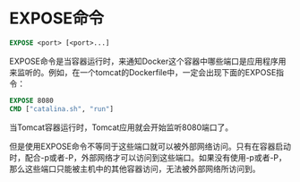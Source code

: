 # EXPOSE命令

```dockerfile
EXPOSE <port> [<port>...]
```

EXPOSE命令是当容器运行时，来通知Docker这个容器中哪些端口是应用程序用来监听的。例如，在一个tomcat的Dockerfile中，一定会出现下面的EXPOSE指令：

```dockerfile
EXPOSE 8080
CMD ["catalina.sh", "run"]
```

当Tomcat容器运行时，Tomcat应用就会开始监听8080端口了。

但是使用EXPOSE命令不等同于这些端口就可以被外部网络访问。只有在容器启动时，配合-p或者-P，外部网络才可以访问到这些端口。如果没有使用-p或者-P，那么这些端口只能被主机中的其他容器访问，无法被外部网络所访问到。
